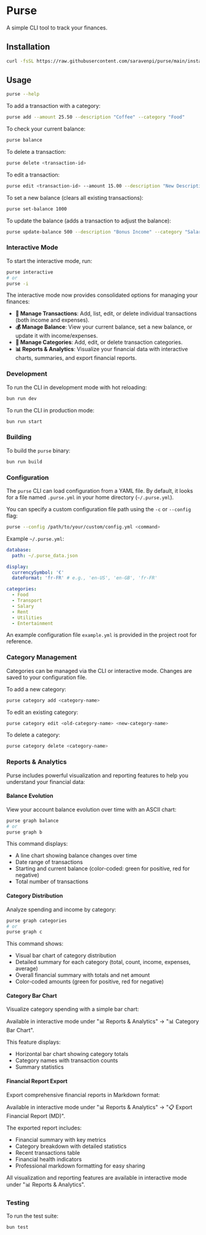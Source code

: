 # Purse

A simple CLI tool to track your finances.

## Installation

```bash
curl -fsSL https://raw.githubusercontent.com/saravenpi/purse/main/install.sh | sh
```

## Usage

```bash
purse --help
```

To add a transaction with a category:

```bash
purse add --amount 25.50 --description "Coffee" --category "Food"
```

To check your current balance:

```bash
purse balance
```

To delete a transaction:

```bash
purse delete <transaction-id>
```

To edit a transaction:

```bash
purse edit <transaction-id> --amount 15.00 --description "New Description" --category "New Category"
```

To set a new balance (clears all existing transactions):

```bash
purse set-balance 1000
```

To update the balance (adds a transaction to adjust the balance):

```bash
purse update-balance 500 --description "Bonus Income" --category "Salary"
```

### Interactive Mode

To start the interactive mode, run:

```bash
purse interactive
# or
purse -i
```

The interactive mode now provides consolidated options for managing your finances:

- **📝 Manage Transactions**: Add, list, edit, or delete individual transactions (both income and expenses).
- **💰 Manage Balance**: View your current balance, set a new balance, or update it with income/expenses.
- **📂 Manage Categories**: Add, edit, or delete transaction categories.
- **📊 Reports & Analytics**: Visualize your financial data with interactive charts, summaries, and export financial reports.

### Development

To run the CLI in development mode with hot reloading:

```bash
bun run dev
```

To run the CLI in production mode:

```bash
bun run start
```

### Building

To build the `purse` binary:

```bash
bun run build
```

### Configuration

The `purse` CLI can load configuration from a YAML file. By default, it looks for a file named `.purse.yml` in your home directory (`~/.purse.yml`).

You can specify a custom configuration file path using the `-c` or `--config` flag:

```bash
purse --config /path/to/your/custom/config.yml <command>
```

Example `~/.purse.yml`:

```yaml
database:
  path: ~/.purse_data.json

display:
  currencySymbol: '€'
  dateFormat: 'fr-FR' # e.g., 'en-US', 'en-GB', 'fr-FR'

categories:
  - Food
  - Transport
  - Salary
  - Rent
  - Utilities
  - Entertainment
```

An example configuration file `example.yml` is provided in the project root for reference.

### Category Management

Categories can be managed via the CLI or interactive mode. Changes are saved to your configuration file.

To add a new category:

```bash
purse category add <category-name>
```

To edit an existing category:

```bash
purse category edit <old-category-name> <new-category-name>
```

To delete a category:

```bash
purse category delete <category-name>
```

### Reports & Analytics

Purse includes powerful visualization and reporting features to help you understand your financial data:

#### Balance Evolution

View your account balance evolution over time with an ASCII chart:

```bash
purse graph balance
# or
purse graph b
```

This command displays:

- A line chart showing balance changes over time
- Date range of transactions
- Starting and current balance (color-coded: green for positive, red for negative)
- Total number of transactions

#### Category Distribution

Analyze spending and income by category:

```bash
purse graph categories
# or
purse graph c
```

This command shows:

- Visual bar chart of category distribution
- Detailed summary for each category (total, count, income, expenses, average)
- Overall financial summary with totals and net amount
- Color-coded amounts (green for positive, red for negative)

#### Category Bar Chart

Visualize category spending with a simple bar chart:

Available in interactive mode under "📊 Reports & Analytics" → "📊 Category Bar Chart".

This feature displays:

- Horizontal bar chart showing category totals
- Category names with transaction counts
- Summary statistics

#### Financial Report Export

Export comprehensive financial reports in Markdown format:

Available in interactive mode under "📊 Reports & Analytics" → "📋 Export Financial Report (MD)".

The exported report includes:

- Financial summary with key metrics
- Category breakdown with detailed statistics
- Recent transactions table
- Financial health indicators
- Professional markdown formatting for easy sharing

All visualization and reporting features are available in interactive mode under "📊 Reports & Analytics".

### Testing

To run the test suite:

```bash
bun test
```
